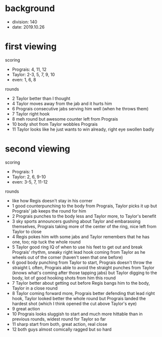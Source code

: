 # background

* division: 140
* date: 2019.10.26

# first viewing

scoring
* Prograis: 4, 11, 12 
* Taylor: 2-3, 5, 7, 9, 10
* even: 1, 6, 8

rounds
* 2 Taylor better than I thought
* 4 Taylor moves away from the jab and it hurts him
* 6 Prograis consecutive jabs serving him well (when he throws them)
* 7 Taylor right hook
* 8 meh round but awesome counter left from Prograis
* 10 body shot from Taylor wobbles Prograis
* 11 Taylor looks like he just wants to win already, right eye swollen badly

# second viewing

scoring
* Prograis: 1
* Taylor: 2, 6, 9-10
* even: 3-5, 7, 11-12

rounds
* like how Regis doesn't stay in his corner
* 1 good counterpunching to the body from Prograis, Taylor picks it up but Prograis' jab keeps the round for him
* 2 Prograis punches to the body less and Taylor more, to Taylor's benefit
* 3 sky sports announcers gushing about Taylor and embarassing themselves, Prograis taking more of the center of the ring, nice left from Taylor to close
* 4 Regis pokes him with some jabs and Taylor remembers that he has one, too; nip tuck the whole round
* 5 Taylor good ring IQ of when to use his feet to get out and break Prograis' rhythm, sneaky right lead hook coming from Taylor as he wheels out of the corner (haven't seen that one before)
* 6 good body punching from Taylor to start, Prograis doesn't throw the straight L often, Prograis able to avoid the straight punches from Taylor (knows what's coming after those tapping jabs) but Taylor digging to the body, lot of good hooking shots from him this round
* 7 Taylor better about getting out before Regis bangs him to the body, Taylor in a close round
* 8 Taylor coming forward more, Prograis better defending that lead right hook, Taylor looked better the whole round but Prograis landed the hardest shot (which I think opened the cut above Taylor's eye)
* 9 great action
* 10 Prograis looks sluggish to start and much more hittable than in previous rounds, widest round for Taylor so far
* 11 sharp start from both, great action, real close
* 12 both guys almost comically ragged but so hard
